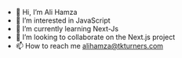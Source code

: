 - 👋 Hi, I’m Ali Hamza
- 👀 I’m interested in JavaScript
- 🌱 I’m currently learning Next-Js
- 💞️ I’m looking to collaborate on the Next.js project
- 📫 How to reach me alihamza@tkturners.com

<!---
alitkturners/alitkturners is a ✨ special ✨ repository because its `README.md` (this file) appears on your GitHub profile.
You can click the Preview link to take a look at your changes.
--->

